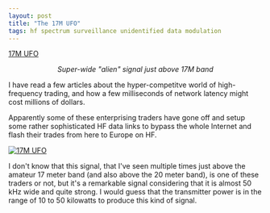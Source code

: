 ```yaml
---
layout: post
title: "The 17M UFO"
tags: hf spectrum surveillance unidentified data modulation
---
```


[17M UFO](/assets/img/17M_UFO.png)
*<center>Super-wide "alien" signal just above 17M band</center>*

I have read a few articles about the hyper-competitve world
of high-frequency trading, and how a few milliseconds of
network latency might cost millions of dollars.

Apparently some of these enterprising traders have gone off
and setup some rather sophisticated HF data links to bypass
the whole Internet and flash their trades from here to Europe
on HF.

[![17M UFO](/assets/img/17M_UFO.png)](https://photos.app.goo.gl/TCF2WVe5nV98EDuq7)

I don't know that this signal, that I've seen multiple times
just above the amateur 17 meter band (and also above the 20
meter band), is one of these traders or not, but it's a remarkable
signal considering that it is almost 50 kHz wide and quite 
strong. I would guess that the transmitter power is in the range
of 10 to 50 kilowatts to produce this kind of signal.
